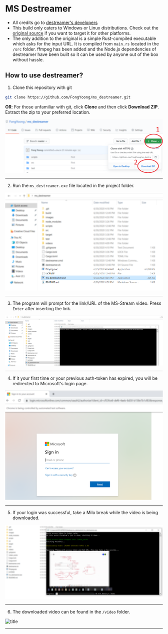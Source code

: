 # MS Destreamer

* All credits go to [destreamer's developers](https://github.com/snobu/destreamer)
* This build only caters to Windows or Linux distributions. Check out the [original source](https://github.com/snobu/destreamer) if you want to target it for other platforms.
* The only addition to the original is a simple Rust-compiled executable which asks for the input URL. It is compiled from ```main.rs``` located in the ```/src``` folder. ffmpeg has been added and the Node.js dependencies of destreamer have been built so it can be used by anyone out of the box without hassle.

## How to use destreamer?

1. Clone this repository with git
```bash
git clone https://github.com/FongYoong/ms_destreamer.git
```
**OR**: For those unfamiliar with git, click **Clone** and then click **Download ZIP**. Extract the zip to your preferred location.

![title](https://github.com/FongYoong/ms_destreamer/blob/master/images/1.jpg)
***

2. Run the ```ms_destreamer.exe``` file located in the project folder.

![title](https://github.com/FongYoong/ms_destreamer/blob/master/images/2.jpg)
***

3. The program will prompt for the link/URL of the MS-Stream video.
Press ```Enter``` after inserting the link.

![title](https://github.com/FongYoong/ms_destreamer/blob/master/images/3.jpg)
***

4. If it your first time or your previous auth-token has expired, you will be redirected to Microsoft's login page.

![title](https://github.com/FongYoong/ms_destreamer/blob/master/images/4.jpg)
***

5. If your login was successful, take a Milo break while the video is being downloaded.

![title](https://github.com/FongYoong/ms_destreamer/blob/master/images/5.jpg)
***

6. The downloaded video can be found in the ```/video``` folder.

![title](https://github.com/FongYoong/ms_destreamer/tree/master/images/6.jpg)
***
